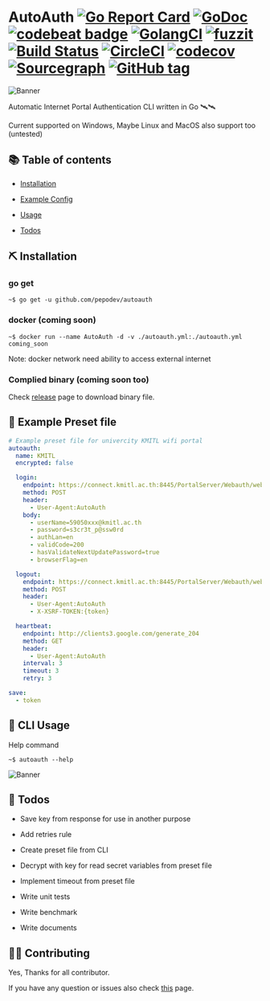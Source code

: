# AutoAuth [![Go Report Card](https://goreportcard.com/badge/github.com/pepodev/autoauth)](https://goreportcard.com/report/github.com/pepodev/autoauth) [![GoDoc](https://godoc.org/github.com/PePoDev/autoauth?status.svg)](http://godoc.org/github.com/PePoDev/autoauth) [![codebeat badge](https://codebeat.co/badges/b7d3c2af-ac18-457e-9ff0-4976f11061d3)](https://codebeat.co/projects/github-com-pepodev-autoauth-master) [![GolangCI](https://golangci.com/badges/github.com/PePoDev/autoauth.svg)](https://golangci.com) [![fuzzit](https://app.fuzzit.dev/badge?org_id=pepodev-gh)](https://app.fuzzit.dev/orgs/pepodev-gh/dashboard) [![Build Status](https://travis-ci.com/PePoDev/autoauth.svg?branch=master)](https://travis-ci.com/PePoDev/autoauth) [![CircleCI](https://circleci.com/gh/PePoDev/autoauth/tree/master.svg?style=svg)](https://circleci.com/gh/PePoDev/autoauth/tree/master) [![codecov](https://codecov.io/gh/PePoDev/autoauth/branch/master/graph/badge.svg)](https://codecov.io/gh/PePoDev/autoauth) [![Sourcegraph](https://sourcegraph.com/github.com/PePoDev/autoauth/-/badge.svg)](https://sourcegraph.com/github.com/PePoDev/autoauth?badge) [![GitHub tag](https://img.shields.io/github/tag/PePoDev/autoauth.svg)]()

![Banner](https://raw.githubusercontent.com/PePoDev/pepodev.github.io/master/doc-assets/autoauth/banner.png)

Automatic Internet Portal Authentication CLI written in Go 🛰🛰

Current supported on Windows, Maybe Linux and MacOS also support too (untested)

## 📚 Table of contents

- [Installation](https://github.com/PePoDev/autoauth#installation)

- [Example Config](https://github.com/PePoDev/autoauth#example-preset-file)

- [Usage](https://github.com/PePoDev/autoauth#cli-usage)

- [Todos](https://github.com/PePoDev/autoauth#todos)

## ⛏ Installation

### go get

```console
~$ go get -u github.com/pepodev/autoauth
```

### docker (coming soon)

```console
~$ docker run --name AutoAuth -d -v ./autoauth.yml:./autoauth.yml coming_soon
```

Note: docker network need ability to access external internet

### Complied binary (coming soon too)

Check [release](https://github.com/PePoDev/autoauth/releases) page to download binary file.

## 📃 Example Preset file

```yml
# Example preset file for univercity KMITL wifi portal 
autoauth:
  name: KMITL
  encrypted: false

  login:
    endpoint: https://connect.kmitl.ac.th:8445/PortalServer/Webauth/webAuthAction!login.action
    method: POST
    header:
      - User-Agent:AutoAuth
    body:
      - userName=59050xxx@kmitl.ac.th
      - password=s3cr3t_p@ssw0rd
      - authLan=en
      - validCode=200
      - hasValidateNextUpdatePassword=true
      - browserFlag=en

  logout:
    endpoint: https://connect.kmitl.ac.th:8445/PortalServer/Webauth/webAuthAction!logout.action
    method: POST
    header:
      - User-Agent:AutoAuth
      - X-XSRF-TOKEN:{token}

  heartbeat:
    endpoint: http://clients3.google.com/generate_204
    method: GET
    header:
      - User-Agent:AutoAuth
    interval: 3
    timeout: 3
    retry: 3

save:
  - token
```

## 📕 CLI Usage

Help command

```console
~$ autoauth --help
```

![Banner](https://raw.githubusercontent.com/PePoDev/pepodev.github.io/master/doc-assets/autoauth/screenshots/screenshot-1.png)

## 📝 Todos

- Save key from response for use in another purpose

- Add retries rule

- Create preset file from CLI

- Decrypt with key for read secret variables from preset file

- Implement timeout from preset file

- Write unit tests

- Write benchmark

- Write documents

## 🕵️‍♀️ Contributing

Yes, Thanks for all contributor.

If you have any question or issues also check [this](https://github.com/PePoDev/autoauth/issues/new) page.
